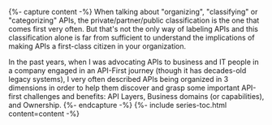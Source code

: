 {%- capture content -%}
When talking about "organizing", "classifying" or "categorizing" APIs, the private/partner/public classification is the one that comes first very often. But that's not the only way of labeling APIs and this classification alone is far from sufficient to understand the implications of making APIs a first-class citizen in your organization.

In the past years, when I was advocating APIs to business and IT people in a company engaged in an API-First journey (though it has decades-old legacy systems), I very often described APIs being organized in 3 dimensions in order to help them discover and grasp some important API-first challenges and benefits: API Layers, Business domains (or capabilities), and Ownership.
{%- endcapture -%}
{%- include series-toc.html content=content -%}